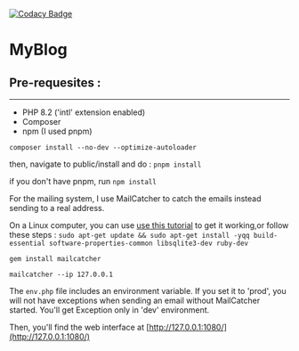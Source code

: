 [![Codacy Badge](https://app.codacy.com/project/badge/Grade/193fb464761e4d38b5248a686e6fedcc)](https://app.codacy.com/gh/tomcdj71/MyBlog/dashboard?utm_source=gh&utm_medium=referral&utm_content=&utm_campaign=Badge_grade)
# MyBlog

## Pre-requesites : 
---
- PHP 8.2 ('intl' extension enabled)
- Composer
- npm (I used pnpm)

`composer install --no-dev --optimize-autoloader`

then, navigate to public/install and do :
`pnpm install`

if you don't have pnpm, run `npm install`

For the mailing system, I use MailCatcher to catch the emails instead sending to a real address.

On a Linux computer, you can use [use this tutorial](https://blog.eldernode.com/install-mailcatcher-on-ubuntu-20-04/) to get it working,or follow these steps : 
`sudo apt-get update && sudo apt-get install -yqq build-essential software-properties-common libsqlite3-dev ruby-dev`

`gem install mailcatcher`

`mailcatcher --ip 127.0.0.1`

The `env.php` file includes an environment variable. If you set it to 'prod', you will not have exceptions when sending an email without MailCatcher started. You'll get Exception only in 'dev' environment.

Then, you'll find the web interface at [http://127.0.0.1:1080/](http://127.0.0.1:1080/)